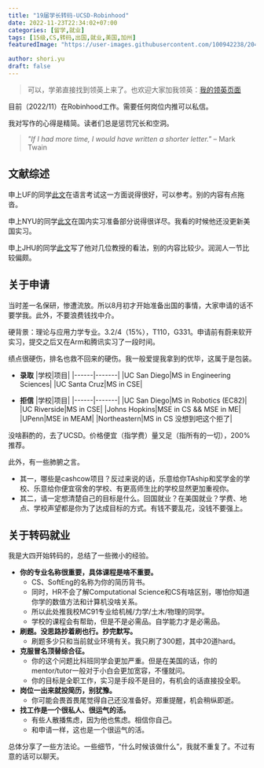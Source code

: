 ```yaml
---
title: "19届学长转码-UCSD-Robinhood"
date: 2022-11-23T22:34:02+07:00
categories: [留学,就业]
tags: [15级,CS,转码,出国,就业,美国,加州]
featuredImage: "https://user-images.githubusercontent.com/100942238/204421603-0a0c5826-00d3-4f3a-a58c-9a3d651d8807.png"

author: shori.yu 
draft: false
---
```



> 可以，学弟直接找到领英上来了。也欢迎大家加我领英：[我的领英页面](https://www.linkedin.com/in/shoriyu)

目前（2022/11）在Robinhood工作。需要任何岗位内推可以私信。

我对写作的心得是精简。读者们总是惩罚冗长和空洞。

> *"If I had more time, I would have written a shorter letter."*
> – Mark Twain

## 文献综述

申上UF的同学[此文](https://shuosc.github.io/fly/posts/18-anonymous-cs-mscs-uf/)在语言考试这一方面说得很好，可以参考。别的内容有点拖沓。

申上NYU的同学[此文](https://shuosc.github.io/fly/posts/16-anonymous-cs-nyu/)在国内实习准备部分说得很详尽。我看的时候他还没更新美国实习。

申上JHU的同学[此文](https://shuosc.github.io/fly/posts/18-cs-%E5%87%BA%E5%9B%BD-mssi-jhu/)写了他对几位教授的看法，别的内容比较少。润润人一节比较偏颇。

## 关于申请

当时差一名保研，惨遭流放。所以8月初才开始准备出国的事情，大家申请的话不要学我。此外，不要浪费钱找中介。

硬背景：理论与应用力学专业。3.2/4（15%），T110，G331。申请前有蔚来软开实习，提交之后又在Arm和腾讯实习了一段时间。

绩点很硬伤，排名也救不回来的硬伤。我一般爱提我拿到的优毕，这属于是包装。

- **录取** 
  |学校|项目|
  |------|-------|
  |UC San Diego|MS in Engineering Sciences|
  |UC Santa Cruz|MS in CSE|

- **拒信** 
  |学校|项目|
  |------|-------|
  |UC San Diego|MS in Robotics (EC82)|
  |UC Riverside|MS in CSE|
  |Johns Hopkins|MSE in CS && MSE in ME|
  |UPenn|MSE in MEAM|
  |Northeastern|MS in CS 没想到吧这个拒了|


没啥斟酌的，去了UCSD。价格便宜（指学费）量又足（指所有的一切），200%推荐。

此外，有一些肺腑之言。
- 其一，哪些是cashcow项目？反过来说的话，乐意给你TAship和奖学金的学校、乐意给你便宜宿舍的学校、有更高师生比的学校显然更加重视你。
- 其二，请一定想清楚自己的目标是什么。回国就业？在美国就业？学费、地点、学校声望都是你为了达成目标的方式。有钱不要乱花，没钱不要强上。

## 关于转码就业

我是大四开始转码的，总结了一些微小的经验。

- **你的专业名称很重要，具体课程是啥不重要。** 
  - CS、SoftEng的名称为你的简历背书。
  - 同时，HR不会了解Computational Science和CS有啥区别，哪怕你知道你学的数值方法和计算机没啥关系。
  - 所以此处推我校MC91专业给机械/力学/土木/物理的同学。
  - 学校的课程会有帮助，但是不是必需品。自学能力才是必需品。
- **刷题。没思路抄着刷也行。抄完默写。**
  - 刷题多少只和当前就业环境有关。我只刷了300题，其中20道hard。
- **克服冒名顶替综合征。** 
  - 你的这个问题比科班同学会更加严重。但是在美国的话，你的mentor/tutor一般对于小白会更加宽容，不懂就问。
  - 你的目标是全职工作，实习是手段不是目的，有机会的话直接投全职。
- **岗位一出来就投简历，别犹豫。** 
  - 你可能会畏首畏尾觉得自己还没准备好。郑重提醒，机会稍纵即逝。
- **找工作是一个很私人、很运气的活。** 
  - 有些人散播焦虑，因为他也焦虑。相信你自己。
  - 和申请一样，这也是一个很运气的活。

总体分享了一些方法论。一些细节，“什么时候该做什么”，我就不重复了。不过有意的话可以聊天。
